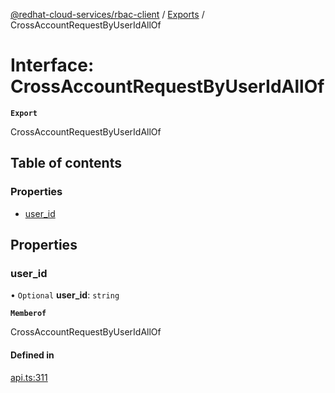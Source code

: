 [@redhat-cloud-services/rbac-client](../README.md) / [Exports](../modules.md) / CrossAccountRequestByUserIdAllOf

# Interface: CrossAccountRequestByUserIdAllOf

**`Export`**

CrossAccountRequestByUserIdAllOf

## Table of contents

### Properties

- [user\_id](CrossAccountRequestByUserIdAllOf.md#user_id)

## Properties

### user\_id

• `Optional` **user\_id**: `string`

**`Memberof`**

CrossAccountRequestByUserIdAllOf

#### Defined in

[api.ts:311](https://github.com/RedHatInsights/javascript-clients/blob/main/packages/rbac/api.ts#L311)

